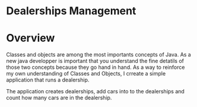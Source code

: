 # Dealerships Management



# Overview
Classes and objects are among the most importants concepts of Java. As a new java developper is important that you understand the fine detatils of those
two concepts because they go hand in hand. 
As a way to reinforce my own understanding of Classes and Objects, I crreate a simple application that runs a dealership. 

The application creates dealerships, add cars into to the dealerships and count how many cars are in the dealership.
